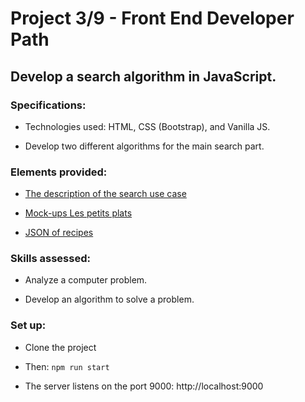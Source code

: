 # Project 3/9 - Front End Developer Path

## Develop a search algorithm in JavaScript.

### Specifications:

- Technologies used: HTML, CSS (Bootstrap), and Vanilla JS.

- Develop two different algorithms for the main search part.

### Elements provided:

- [The description of the search use case](chrome-extension://efaidnbmnnnibpcajpcglclefindmkaj/viewer.html?pdfurl=https%3A%2F%2Fs3-eu-west-1.amazonaws.com%2Fcourse.oc-static.com%2Fprojects%2FFront-End%2BV2%2FP6%2BAlgorithms%2FCas%2Bd%25E2%2580%2599utilisation%2B%252303%2BFiltrer%2Bles%2Brecettes%2Bdans%2Bl%25E2%2580%2599interface%2Butilisateur.pdf&clen=106444&chunk=true)

- [Mock-ups Les petits plats](https://www.figma.com/file/xqeE1ZKlHUWi2Efo8r73NK/UI-Design-Les-Petits-Plats-FR)

- [JSON of recipes](https://github.com/OpenClassrooms-Student-Center/P11-front-end-search-engine/blob/master/recipes.js)

### Skills assessed:

- Analyze a computer problem.

- Develop an algorithm to solve a problem.

### Set up:

- Clone the project

- Then: `npm run start`

- The server listens on the port 9000: http://localhost:9000
